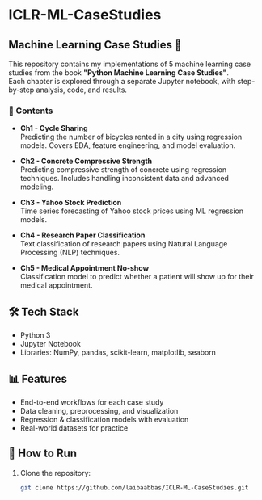 # ICLR-ML-CaseStudies

## Machine Learning Case Studies 📘

This repository contains my implementations of 5 machine learning case studies from the book **"Python Machine Learning Case Studies"**.  
Each chapter is explored through a separate Jupyter notebook, with step-by-step analysis, code, and results.

### 📂 Contents

- **Ch1 - Cycle Sharing**  
  Predicting the number of bicycles rented in a city using regression models. Covers EDA, feature engineering, and model evaluation.

- **Ch2 - Concrete Compressive Strength**  
  Predicting compressive strength of concrete using regression techniques. Includes handling inconsistent data and advanced modeling.

- **Ch3 - Yahoo Stock Prediction**  
  Time series forecasting of Yahoo stock prices using ML regression models.

- **Ch4 - Research Paper Classification**  
  Text classification of research papers using Natural Language Processing (NLP) techniques.

- **Ch5 - Medical Appointment No-show**  
  Classification model to predict whether a patient will show up for their medical appointment.

## 🛠️ Tech Stack
- Python 3
- Jupyter Notebook
- Libraries: NumPy, pandas, scikit-learn, matplotlib, seaborn

## 📊 Features
- End-to-end workflows for each case study  
- Data cleaning, preprocessing, and visualization  
- Regression & classification models with evaluation  
- Real-world datasets for practice  

## 🚀 How to Run
1. Clone the repository:
   ```bash
   git clone https://github.com/laibaabbas/ICLR-ML-CaseStudies.git

